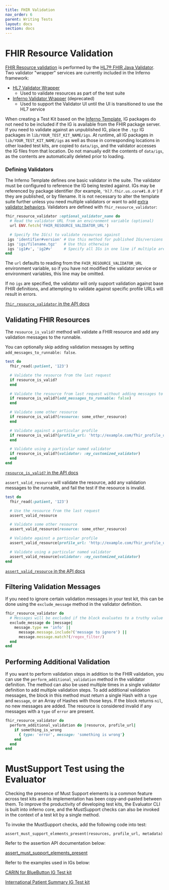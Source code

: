 ```yaml
---
title: FHIR Validation
nav_order: 6
parent: Writing Tests
layout: docs
section: docs
---
```

# FHIR Resource Validation
[FHIR Resource validation](https://www.hl7.org/fhir/validation.html) is
performed by the [HL7® FHIR Java Validator](https://github.com/hapifhir/org.hl7.fhir.core).
Two validator "wrapper" services are currently included in the Inferno framework:
 - [HL7 Validator Wrapper](https://github.com/hapifhir/org.hl7.fhir.validator-wrapper)
   - Used to validate resources as part of the test suite
 - [Inferno Validator Wrapper](https://github.com/inferno-framework/fhir-validator-wrapper) (deprecated)
   - Used to support the Validator UI until the UI is transitioned to use the HL7 service

When creating a Test Kit based on the [Inferno
Template](https://github.com/inferno-framework/inferno-template), IG packages do
not need to be included if the IG is available from the FHIR package server. If
you need to validate against an unpublished IG, place the `.tgz` IG packages in
`lib/YOUR_TEST_KIT_NAME/igs`. At runtime, all IG packages in
`lib/YOUR_TEST_KIT_NAME/igs` as well as those in corresponding locations in
other loaded test kits, are copied to `data/igs`, and the validator accesses the
IG files from that location. Do not manually edit the contents of `data/igs`, as
the contents are automatically deleted prior to loading.

### Defining Validators
The Inferno Template defines one basic validator in the suite. The validator must be configured to
reference the IG being tested against. IGs may be referenced by package identifier
(for example, `'hl7.fhir.us.core#1.0.0'`) if they are published, or by filename.
It is not necessary to alter the template suite further unless you need multiple validators or want to add
[extra validator behaviors](/docs/writing-tests/fhir-validation.html#performing-additional-validation). Validators are defined with `fhir_resource_validator`:

```ruby
fhir_resource_validator :optional_validator_name do
  # Read the validator URL from an environment variable (optional)
  url ENV.fetch('FHIR_RESOURCE_VALIDATOR_URL')

  # Specify the IG(s) to validate resources against
 igs 'identifier#version' # Use this method for published IGs/versions
 igs 'igs/filename.tgz'   # Use this otherwise
 igs 'ig1#v', 'ig2#v'     # Specify all IGs in one line if multiple are needed
end
```

The `url` defaults to reading from the `FHIR_RESOURCE_VALIDATOR_URL` environment variable, so if you
have not modified the validator service or environment variables, this line may be omitted.

If no `igs` are specified, the validator will only support validation against base FHIR definitions,
and attempting to validate against specific profile URLs will result in errors.

[`fhir_resource_validator` in the API
docs](/inferno-core/docs/Inferno/DSL/FHIRResourceValidation/ClassMethods.html#fhir_resource_validator-instance_method)

## Validating FHIR Resources
The `resource_is_valid?` method will validate a FHIR resource and add any
validation messages to the runnable.

You can optionally skip adding validation messages by setting `add_messages_to_runnable: false`.

```ruby
test do
  fhir_read(:patient, '123')

  # Validate the resource from the last request
  if resource_is_valid?
  end

  # Validate the resource from last request without adding messages to the runnable
  if resource_is_valid?(add_messages_to_runnable: false)
  end

  # Validate some other resource
  if resource_is_valid?(resource: some_other_resource)
  end

  # Validate against a particular profile
  if resource_is_valid?(profile_url: 'http://example.com/fhir_profile_url')
  end

  # Validate using a particular named validator
  if resource_is_valid?(validator: :my_customized_validator)
  end
end
```

[`resource_is_valid?` in the API
docs](/inferno-core/docs/Inferno/DSL/FHIRValidation.html#resource_is_valid%3F-instance_method)

`assert_valid_resource` will validate the resource, add any validation messages
to the runnable, and fail the test if the resource is invalid.

```ruby
test do
  fhir_read(:patient, '123')

  # Use the resource from the last request
  assert_valid_resource

  # Validate some other resource
  assert_valid_resource(resource: some_other_resource)

  # Validate against a particular profile
  assert_valid_resource(profile_url: 'http://example.com/fhir_profile_url')

  # Validate using a particular named validator
  assert_valid_resource(validator: :my_customized_validator)
end
```

[`assert_valid_resource` in the API
docs](/inferno-core/docs/Inferno/DSL/Assertions.html#assert_valid_resource-instance_method)

## Filtering Validation Messages
If you need to ignore certain validation messages in your test kit, this can be
done using the `exclude_message` method in the validator definition.

```ruby
fhir_resource_validator do
  # Messages will be excluded if the block evaluates to a truthy value
  exclude_message do |message|
    message.type == 'info' ||
      message.message.include?('message to ignore') ||
      message.message.match?(/regex_filter/)
  end
end
```

## Performing Additional Validation
If you want to perform validation steps in addition to the FHIR validation,
you can use the `perform_additional_validation` method in the validator definition. The method
can also be used multiple times in a single validator definition to add multiple
validation steps. To add additional validation messages, the block in
this method must return a single Hash with a `type` and `message`, or an Array
of Hashes with those keys. If the block returns `nil`, no new messages are
added. The resource is considered invalid if any messages with a `type` of
`error` are present.

```ruby
fhir_resource_validator do
  perform_additional_validation do |resource, profile_url|
    if something_is_wrong
      { type: 'error', message: 'something is wrong'}
    end
  end
end
```

# MustSupport Test using the Evaluator

Checking the presence of Must Support elements is a common feature across test kits and
its implementation has been copy-and-pasted between them.
To improve the productivity of developing test kits, the Evaluator CLI is built into
inferno core, and the MustSupport checks can also be invoked in the context of a test kit
by a single method.

To invoke the MustSupport checks, add the following code into test:

```
assert_must_support_elements_present(resources, profile_url, metadata)
```

Refer to the assertion API documentation below:

[assert_must_support_elements_present](https://inferno-framework.github.io/inferno-core/docs/Inferno/DSL/Assertions.html#assert_must_support_elements_present-instance_method)

Refer to the examples used in IGs below:

[CARIN for BlueButton IG Test kit](https://github.com/inferno-framework/carin-for-blue-button-test-kit/blob/main/lib/carin_for_blue_button_test_kit/must_support_test.rb)

[International Patient Summary IG Test kit](https://github.com/inferno-framework/ipa-test-kit/blob/main/lib/ipa_test_kit/must_support_test.rb)
